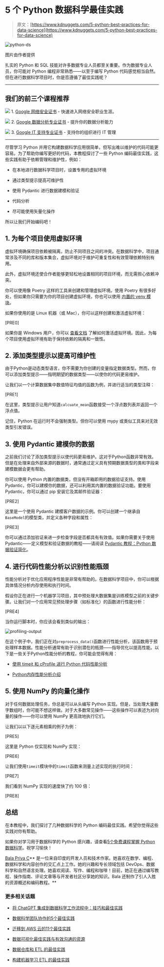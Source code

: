 # 5 个 Python 数据科学最佳实践

> 原文：[https://www.kdnuggets.com/5-python-best-practices-for-data-science](https://www.kdnuggets.com/5-python-best-practices-for-data-science)

![python-ds](../Images/56d49a7b443b03f2fd445ce4015a4194.png)

图片由作者提供

扎实的 Python 和 SQL 技能对许多数据专业人员都至关重要。作为数据专业人员，你可能对 Python 编程非常熟悉——以至于编写 Python 代码感觉相当自然。但在进行数据科学项目时，你是否遵循了最佳实践呢？

* * *

## 我们的前三个课程推荐

![](../Images/0244c01ba9267c002ef39d4907e0b8fb.png) 1\. [Google 网络安全证书](https://www.kdnuggets.com/google-cybersecurity) - 快速进入网络安全职业生涯。

![](../Images/e225c49c3c91745821c8c0368bf04711.png) 2\. [Google 数据分析专业证书](https://www.kdnuggets.com/google-data-analytics) - 提升你的数据分析能力

![](../Images/0244c01ba9267c002ef39d4907e0b8fb.png) 3\. [Google IT 支持专业证书](https://www.kdnuggets.com/google-itsupport) - 支持你的组织进行 IT 管理

* * *

尽管学习 Python 并用它构建数据科学应用很简单，但写出难以维护的代码可能更容易。为了帮助你编写更好的代码，本教程探讨了一些 Python 编码最佳实践，这些实践有助于依赖管理和维护性，例如：

+   在本地进行数据科学项目时，设置专用的虚拟环境

+   通过类型提示提高可维护性

+   使用 Pydantic 进行数据建模和验证

+   代码分析

+   尽可能使用矢量化操作

所以让我们开始编码吧！

## 1\. 为每个项目使用虚拟环境

虚拟环境确保项目依赖被隔离，防止不同项目之间的冲突。在数据科学中，项目通常涉及不同的库和版本集合，虚拟环境对于维护可重复性和有效管理依赖特别有用。

此外，虚拟环境还使合作者能够更轻松地设置相同的项目环境，而无需担心依赖冲突。

你可以使用像 Poetry 这样的工具来创建和管理虚拟环境。使用 Poetry 有很多好处，但如果你只需要为你的项目创建虚拟环境，你也可以使用 [内置的 venv 模块](https://docs.python.org/3/library/venv.html)。

如果你使用的是 Linux 机器（或 Mac），你可以这样创建和激活虚拟环境：

[PRE0]

如果你是 Windows 用户，你可以 [查看文档](https://docs.python.org/3/library/venv.html) 了解如何激活虚拟环境。因此，为每个项目使用虚拟环境有助于保持依赖的隔离和一致性。

## 2\. 添加类型提示以提高可维护性

由于Python是动态类型语言，你不需要为你创建的变量指定数据类型。然而，你可以添加类型提示——指明期望的数据类型——以使你的代码更易维护。

让我们以一个计算数据集中数值特征均值的函数为例，并进行适当的类型注释：

[PRE1]

在这里，类型提示让用户知道`calcuate_mean`函数接受一个浮点数列表并返回一个浮点值。

记住，Python 在运行时不会强制类型。但你可以使用 mypy 或类似工具来对无效类型引发错误。

## 3\. 使用 Pydantic 建模你的数据

之前我们讨论了添加类型提示以使代码更易维护。这对于Python函数非常有效。但是在处理来自外部来源的数据时，通常通过定义具有预期数据类型的类和字段来建模数据会更有帮助。

你可以使用 Python 内置的数据类，但没有开箱即用的数据验证支持。使用 Pydantic，你可以建模你的数据，还可以利用其内置的数据验证功能。要使用 Pydantic，你可以通过 pip 安装它及其邮件验证器：

[PRE2]

这里是一个使用 Pydantic 建模客户数据的示例。你可以创建一个继承自`BaseModel`的模型类，并定义各种字段和属性：

[PRE3]

你可以通过添加验证来进一步检查字段是否都具有有效值。如果你需要关于使用 Pydantic——定义模型和验证数据的教程——请阅读 [Pydantic 教程：Python 数据验证简化](https://www.kdnuggets.com/pydantic-tutorial-data-validation-in-python-made-simple)。

## 4\. 进行代码性能分析以识别性能瓶颈

性能分析对于优化应用程序性能是非常有帮助的。在数据科学项目中，你可以根据具体情况分析内存使用和执行时间。

假设你正在进行一个机器学习项目，其中预处理大数据集是训练模型之前的关键步骤。让我们对一个应用常见预处理步骤（如标准化）的函数进行性能分析：

[PRE4]

当你运行脚本时，你应该会看到类似的输出：

![profiling-output](../Images/994c219538d44ae7c12dcae4d799c8dd.png)

在这个例子中，我们正在对`preprocess_data()`函数进行性能分析，该函数用于预处理样本数据。性能分析通常有助于识别潜在的瓶颈——指导优化以提高性能。以下是一些关于Python性能分析的教程，你可能会觉得有用：

+   [使用 timeit 和 cProfile 进行 Python 代码性能分析](https://www.kdnuggets.com/profiling-python-code-using-timeit-and-cprofile)

+   [Python内存性能分析介绍](https://www.kdnuggets.com/introduction-to-memory-profiling-in-python)

## 5\. 使用 NumPy 的向量化操作

对于任何数据处理任务，你总是可以从头编写 Python 实现。但是，当处理大量数字数组时，你可能不想这样做。对于大多数常见操作——这些操作可以表述为对向量的操作——你可以使用 NumPy 更高效地执行它们。

让我们以以下逐元素相乘的例子为例：

[PRE5]

这里是 Python 仅实现和 NumPy 实现：

[PRE6]

让我们使用`timeit`模块中的`timeit`函数来测量上述实现的执行时间：

[PRE7]

我们看到 NumPy 实现的速度快了约 100 倍：

[PRE8]

## 总结

在本教程中，我们探讨了几种数据科学的 Python 编码最佳实践。希望你觉得这些实践对你有帮助。

如果你对学习用于数据科学的 Python 感兴趣，请查看[5个免费课程掌握 Python 数据科学](https://www.kdnuggets.com/5-free-courses-to-master-python-for-data-science)。祝学习愉快！

**[](https://twitter.com/balawc27)**[Bala Priya C](https://www.kdnuggets.com/wp-content/uploads/bala-priya-author-image-update-230821.jpg)** 是一位来自印度的开发人员和技术作家。她喜欢在数学、编程、数据科学和内容创作的交汇点上工作。她的兴趣和专长领域包括 DevOps、数据科学和自然语言处理。她喜欢阅读、写作、编程和咖啡！目前，她正在通过编写教程、操作指南、评论文章等与开发者社区分享她的知识。Bala 还制作了引人入胜的资源概述和编码教程。**

### 更多相关话题

+   [将 ChatGPT 集成到数据科学工作流程中：技巧和最佳实践](https://www.kdnuggets.com/2023/05/integrating-chatgpt-data-science-workflows-tips-best-practices.html)

+   [数据科学团队协作的5个最佳实践](https://www.kdnuggets.com/2023/06/5-best-practices-data-science-team-collaboration.html)

+   [迁移到 AWS 云的11个最佳实践](https://www.kdnuggets.com/2023/04/11-best-practices-cloud-data-migration-aws-cloud.html)

+   [数据可视化最佳实践与有效沟通的资源](https://www.kdnuggets.com/2023/04/data-visualization-best-practices-resources-effective-communication.html)

+   [数据仓库和 ETL 的最佳实践](https://www.kdnuggets.com/2023/02/data-warehousing-etl-best-practices.html)

+   [构建机器学习 ETL 的最佳实践](https://www.kdnuggets.com/best-practices-for-building-etls-for-ml)
